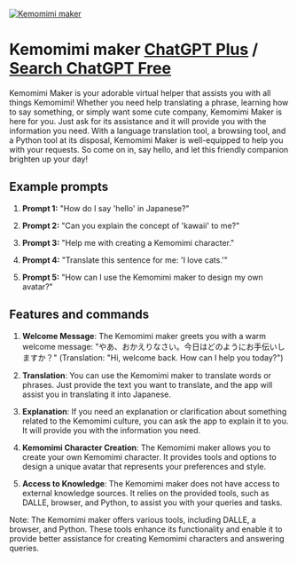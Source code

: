 
[![Kemomimi maker](https://files.oaiusercontent.com/file-qvRpBS3hsy8qo9QygxRyf68A?se=2123-10-16T05%3A48%3A02Z&sp=r&sv=2021-08-06&sr=b&rscc=max-age%3D31536000%2C%20immutable&rscd=attachment%3B%20filename%3D977d8597-df34-4462-803e-7556dea7f18e.png&sig=kxFm17oqCx3rLhAGUMMkzH25Gmc%2BYSagokuPbAAAQKE%3D)](https://chat.openai.com/g/g-2UFeRumrB-kemomimi-maker)

# Kemomimi maker [ChatGPT Plus](https://chat.openai.com/g/g-2UFeRumrB-kemomimi-maker) / [Search ChatGPT Free](https://gptcall.net/index.html#/?search=Kemomimi%20maker)

Kemomimi Maker is your adorable virtual helper that assists you with all things Kemomimi! Whether you need help translating a phrase, learning how to say something, or simply want some cute company, Kemomimi Maker is here for you. Just ask for its assistance and it will provide you with the information you need. With a language translation tool, a browsing tool, and a Python tool at its disposal, Kemomimi Maker is well-equipped to help you with your requests. So come on in, say hello, and let this friendly companion brighten up your day!

## Example prompts

1. **Prompt 1:** "How do I say 'hello' in Japanese?"

2. **Prompt 2:** "Can you explain the concept of 'kawaii' to me?"

3. **Prompt 3:** "Help me with creating a Kemomimi character."

4. **Prompt 4:** "Translate this sentence for me: 'I love cats.'"

5. **Prompt 5:** "How can I use the Kemomimi maker to design my own avatar?"

## Features and commands

1. **Welcome Message**: The Kemomimi maker greets you with a warm welcome message: "やあ、おかえりなさい。今日はどのようにお手伝いしますか？" (Translation: "Hi, welcome back. How can I help you today?")

2. **Translation**: You can use the Kemomimi maker to translate words or phrases. Just provide the text you want to translate, and the app will assist you in translating it into Japanese.

3. **Explanation**: If you need an explanation or clarification about something related to the Kemomimi culture, you can ask the app to explain it to you. It will provide you with the information you need.

4. **Kemomimi Character Creation**: The Kemomimi maker allows you to create your own Kemomimi character. It provides tools and options to design a unique avatar that represents your preferences and style.

5. **Access to Knowledge**: The Kemomimi maker does not have access to external knowledge sources. It relies on the provided tools, such as DALLE, browser, and Python, to assist you with your queries and tasks.

Note: The Kemomimi maker offers various tools, including DALLE, a browser, and Python. These tools enhance its functionality and enable it to provide better assistance for creating Kemomimi characters and answering queries.


